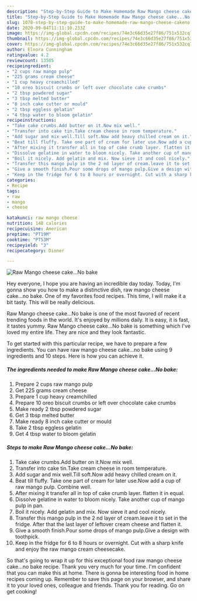```yaml
---
description: "Step-by-Step Guide to Make Homemade Raw Mango cheese cake...No bake"
title: "Step-by-Step Guide to Make Homemade Raw Mango cheese cake...No bake"
slug: 1078-step-by-step-guide-to-make-homemade-raw-mango-cheese-cakeno-bake
date: 2020-09-04T11:11:10.233Z
image: https://img-global.cpcdn.com/recipes/74e3c66d35e27f86/751x532cq70/raw-mango-cheese-cakeno-bake-recipe-main-photo.jpg
thumbnail: https://img-global.cpcdn.com/recipes/74e3c66d35e27f86/751x532cq70/raw-mango-cheese-cakeno-bake-recipe-main-photo.jpg
cover: https://img-global.cpcdn.com/recipes/74e3c66d35e27f86/751x532cq70/raw-mango-cheese-cakeno-bake-recipe-main-photo.jpg
author: Elnora Cunningham
ratingvalue: 4.2
reviewcount: 13505
recipeingredient:
- "2 cups raw mango pulp"
- "225 grams cream cheese"
- "1 cup heavy creamchilled"
- "10 oreo biscuit crumbs or left over chocolate cake crumbs"
- "2 tbsp powdered sugar"
- "3 tbsp melted butter"
- "8 inch cake cutter or mould"
- "2 tbsp eggless gelatin"
- "4 tbsp water to bloom gelatin"
recipeinstructions:
- "Take cake crumbs.Add butter on it.Now mix well."
- "Transfer into cake tin.Take cream cheese in room temperature."
- "Add sugar and mix well.Till soft.Now add heavy chilled cream on it."
- "Beat till fluffy. Take one part of cream for later use.Now add a cup of raw mango pulp. Combine well."
- "After mixing it transfer all in top of cake crumb layer. flatten it in equal."
- "Dissolve gelatine in water to bloom nicely. Take another cup of mango pulp in pan."
- "Boil it nicely. Add gelatin and mix. Now sieve it and cool nicely."
- "Transfer this mango pulp in the 2 nd layer of cream.leave it to set in the fridge. After that the last layer of leftover cream cheese and flatten it."
- "Give a smooth finish.Pour some drops of mango pulp.Give a design with toothpick."
- "Keep in the fridge for 6 to 8 hours or overnight. Cut with a sharp knife and enjoy the raw mango cream cheesecake."
categories:
- Recipe
tags:
- raw
- mango
- cheese

katakunci: raw mango cheese 
nutrition: 148 calories
recipecuisine: American
preptime: "PT19M"
cooktime: "PT53M"
recipeyield: "3"
recipecategory: Dinner

---
```



![Raw Mango cheese cake...No bake](https://img-global.cpcdn.com/recipes/74e3c66d35e27f86/751x532cq70/raw-mango-cheese-cakeno-bake-recipe-main-photo.jpg)

Hey everyone, I hope you are having an incredible day today. Today, I'm gonna show you how to make a distinctive dish, raw mango cheese cake...no bake. One of my favorites food recipes. This time, I will make it a bit tasty. This will be really delicious.



Raw Mango cheese cake...No bake is one of the most favored of recent trending foods in the world. It's enjoyed by millions daily. It is easy, it is fast, it tastes yummy. Raw Mango cheese cake...No bake is something which I've loved my entire life. They are nice and they look fantastic.


To get started with this particular recipe, we have to prepare a few ingredients. You can have raw mango cheese cake...no bake using 9 ingredients and 10 steps. Here is how you can achieve it.

<!--inarticleads1-->

##### The ingredients needed to make Raw Mango cheese cake...No bake:

1. Prepare 2 cups raw mango pulp
1. Get 225 grams cream cheese
1. Prepare 1 cup heavy creamchilled
1. Prepare 10 oreo biscuit crumbs or left over chocolate cake crumbs
1. Make ready 2 tbsp powdered sugar
1. Get 3 tbsp melted butter
1. Make ready 8 inch cake cutter or mould
1. Take 2 tbsp eggless gelatin
1. Get 4 tbsp water to bloom gelatin




<!--inarticleads2-->

##### Steps to make Raw Mango cheese cake...No bake:

1. Take cake crumbs.Add butter on it.Now mix well.
1. Transfer into cake tin.Take cream cheese in room temperature.
1. Add sugar and mix well.Till soft.Now add heavy chilled cream on it.
1. Beat till fluffy. Take one part of cream for later use.Now add a cup of raw mango pulp. Combine well.
1. After mixing it transfer all in top of cake crumb layer. flatten it in equal.
1. Dissolve gelatine in water to bloom nicely. Take another cup of mango pulp in pan.
1. Boil it nicely. Add gelatin and mix. Now sieve it and cool nicely.
1. Transfer this mango pulp in the 2 nd layer of cream.leave it to set in the fridge. After that the last layer of leftover cream cheese and flatten it.
1. Give a smooth finish.Pour some drops of mango pulp.Give a design with toothpick.
1. Keep in the fridge for 6 to 8 hours or overnight. Cut with a sharp knife and enjoy the raw mango cream cheesecake.




So that's going to wrap it up for this exceptional food raw mango cheese cake...no bake recipe. Thank you very much for your time. I'm confident that you can make this at home. There is gonna be interesting food in home recipes coming up. Remember to save this page on your browser, and share it to your loved ones, colleague and friends. Thank you for reading. Go on get cooking!
